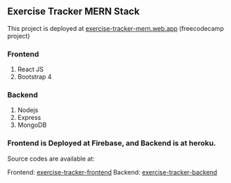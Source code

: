 ## Exercise Tracker MERN Stack

This project is deployed at [exercise-tracker-mern.web.app](https://exercise-tracker-mern.web.app)
(freecodecamp project)
### Frontend
1. React JS
2. Bootstrap 4


### Backend 
1. Nodejs
2. Express
3. MongoDB



### Frontend  is Deployed at Firebase, and Backend is at heroku.

Source codes are available at:

Frontend: [exercise-tracker-frontend](https://github.com/usamavarikkottil/exercise-tracker-MERN-frontend)
Backend: [exercise-tracker-backend](https://github.com/usamavarikkottil/exercise-tracker-MERN-backend)